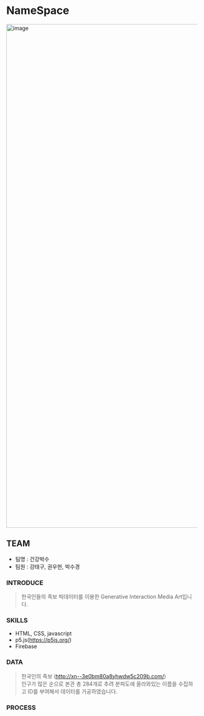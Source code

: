 # NameSpace
<img width="1328" alt="image" src="https://user-images.githubusercontent.com/82695772/174470080-d0b5a7c7-e9cb-45ea-a2d2-e4dd8680e7d9.png">

## TEAM
- 팀명 : 건강박수
- 팀원 : 강태구, 권우현, 박수경
 
### INTRODUCE
>한국인들의 족보 빅데이터를 이용한 Generative Interaction Media Art입니다.

### SKILLS
- HTML, CSS, javascript</br>
- p5.js(https://p5js.org/)</br>
- Firebase

### DATA
>한국인의 족보 (http://xn--3e0bm80a8yhwdw5c209b.com/) </br>
  인구가 많은 순으로 본관 총 284개로 추려 분파도에 올라와있는 이름을 수집하고 ID를 부여해서 데이터를 가공하였습니다. 

### PROCESS

   

